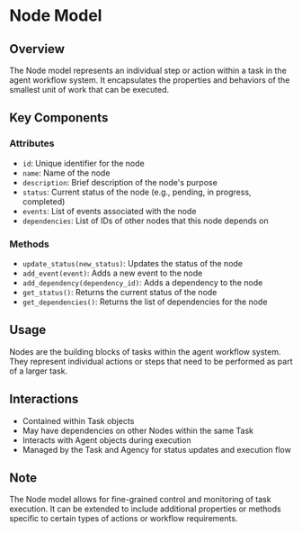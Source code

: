 # Node Model

## Overview
The Node model represents an individual step or action within a task in the agent workflow system. It encapsulates the properties and behaviors of the smallest unit of work that can be executed.

## Key Components

### Attributes
- `id`: Unique identifier for the node
- `name`: Name of the node
- `description`: Brief description of the node's purpose
- `status`: Current status of the node (e.g., pending, in progress, completed)
- `events`: List of events associated with the node
- `dependencies`: List of IDs of other nodes that this node depends on

### Methods
- `update_status(new_status)`: Updates the status of the node
- `add_event(event)`: Adds a new event to the node
- `add_dependency(dependency_id)`: Adds a dependency to the node
- `get_status()`: Returns the current status of the node
- `get_dependencies()`: Returns the list of dependencies for the node

## Usage
Nodes are the building blocks of tasks within the agent workflow system. They represent individual actions or steps that need to be performed as part of a larger task.

## Interactions
- Contained within Task objects
- May have dependencies on other Nodes within the same Task
- Interacts with Agent objects during execution
- Managed by the Task and Agency for status updates and execution flow

## Note
The Node model allows for fine-grained control and monitoring of task execution. It can be extended to include additional properties or methods specific to certain types of actions or workflow requirements.
